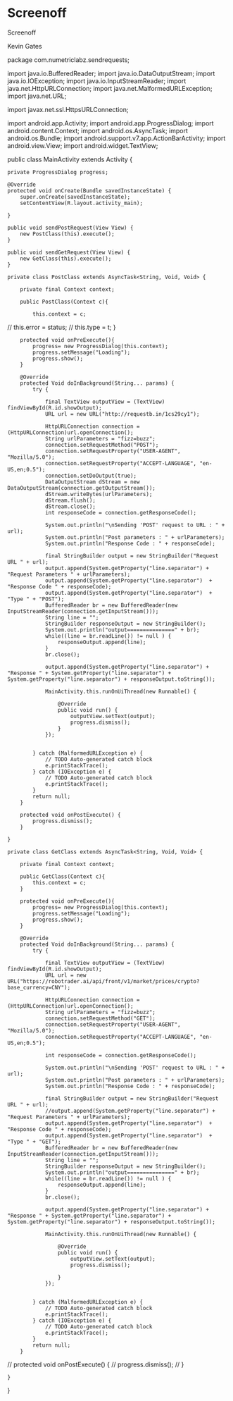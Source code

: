 # Screenoff
Screenoff

Kevin Gates

package com.numetriclabz.sendrequests;

import java.io.BufferedReader;
import java.io.DataOutputStream;
import java.io.IOException;
import java.io.InputStreamReader;
import java.net.HttpURLConnection;
import java.net.MalformedURLException;
import java.net.URL;

import javax.net.ssl.HttpsURLConnection;

import android.app.Activity;
import android.app.ProgressDialog;
import android.content.Context;
import android.os.AsyncTask;
import android.os.Bundle;
import android.support.v7.app.ActionBarActivity;
import android.view.View;
import android.widget.TextView;


public class MainActivity extends Activity {

    private ProgressDialog progress;

    @Override
    protected void onCreate(Bundle savedInstanceState) {
        super.onCreate(savedInstanceState);
        setContentView(R.layout.activity_main);

    }

    public void sendPostRequest(View View) {
        new PostClass(this).execute();
    }

    public void sendGetRequest(View View) {
        new GetClass(this).execute();
    }

    private class PostClass extends AsyncTask<String, Void, Void> {

        private final Context context;

        public PostClass(Context c){

            this.context = c;
//            this.error = status;
//            this.type = t;
        }

        protected void onPreExecute(){
            progress= new ProgressDialog(this.context);
            progress.setMessage("Loading");
            progress.show();
        }

        @Override
        protected Void doInBackground(String... params) {
            try {

                final TextView outputView = (TextView) findViewById(R.id.showOutput);
                URL url = new URL("http://requestb.in/1cs29cy1");

                HttpURLConnection connection = (HttpURLConnection)url.openConnection();
                String urlParameters = "fizz=buzz";
                connection.setRequestMethod("POST");
                connection.setRequestProperty("USER-AGENT", "Mozilla/5.0");
                connection.setRequestProperty("ACCEPT-LANGUAGE", "en-US,en;0.5");
                connection.setDoOutput(true);
                DataOutputStream dStream = new DataOutputStream(connection.getOutputStream());
                dStream.writeBytes(urlParameters);
                dStream.flush();
                dStream.close();
                int responseCode = connection.getResponseCode();

                System.out.println("\nSending 'POST' request to URL : " + url);
                System.out.println("Post parameters : " + urlParameters);
                System.out.println("Response Code : " + responseCode);

                final StringBuilder output = new StringBuilder("Request URL " + url);
                output.append(System.getProperty("line.separator") + "Request Parameters " + urlParameters);
                output.append(System.getProperty("line.separator")  + "Response Code " + responseCode);
                output.append(System.getProperty("line.separator")  + "Type " + "POST");
                BufferedReader br = new BufferedReader(new InputStreamReader(connection.getInputStream()));
                String line = "";
                StringBuilder responseOutput = new StringBuilder();
                System.out.println("output===============" + br);
                while((line = br.readLine()) != null ) {
                    responseOutput.append(line);
                }
                br.close();

                output.append(System.getProperty("line.separator") + "Response " + System.getProperty("line.separator") + System.getProperty("line.separator") + responseOutput.toString());

                MainActivity.this.runOnUiThread(new Runnable() {

                    @Override
                    public void run() {
                        outputView.setText(output);
                        progress.dismiss();
                    }
                });


            } catch (MalformedURLException e) {
                // TODO Auto-generated catch block
                e.printStackTrace();
            } catch (IOException e) {
                // TODO Auto-generated catch block
                e.printStackTrace();
            }
            return null;
        }

        protected void onPostExecute() {
            progress.dismiss();
        }

    }

    private class GetClass extends AsyncTask<String, Void, Void> {

        private final Context context;

        public GetClass(Context c){
            this.context = c;
        }

        protected void onPreExecute(){
            progress= new ProgressDialog(this.context);
            progress.setMessage("Loading");
            progress.show();
        }

        @Override
        protected Void doInBackground(String... params) {
            try {

                final TextView outputView = (TextView) findViewById(R.id.showOutput);
                URL url = new URL("https://robotrader.ai/api/front/v1/market/prices/crypto?base_currency=CNY");

                HttpURLConnection connection = (HttpURLConnection)url.openConnection();
                String urlParameters = "fizz=buzz";
                connection.setRequestMethod("GET");
                connection.setRequestProperty("USER-AGENT", "Mozilla/5.0");
                connection.setRequestProperty("ACCEPT-LANGUAGE", "en-US,en;0.5");

                int responseCode = connection.getResponseCode();

                System.out.println("\nSending 'POST' request to URL : " + url);
                System.out.println("Post parameters : " + urlParameters);
                System.out.println("Response Code : " + responseCode);

                final StringBuilder output = new StringBuilder("Request URL " + url);
                //output.append(System.getProperty("line.separator") + "Request Parameters " + urlParameters);
                output.append(System.getProperty("line.separator")  + "Response Code " + responseCode);
                output.append(System.getProperty("line.separator")  + "Type " + "GET");
                BufferedReader br = new BufferedReader(new InputStreamReader(connection.getInputStream()));
                String line = "";
                StringBuilder responseOutput = new StringBuilder();
                System.out.println("output===============" + br);
                while((line = br.readLine()) != null ) {
                    responseOutput.append(line);
                }
                br.close();

                output.append(System.getProperty("line.separator") + "Response " + System.getProperty("line.separator") + System.getProperty("line.separator") + responseOutput.toString());

                MainActivity.this.runOnUiThread(new Runnable() {

                    @Override
                    public void run() {
                        outputView.setText(output);
                        progress.dismiss();

                    }
                });


            } catch (MalformedURLException e) {
                // TODO Auto-generated catch block
                e.printStackTrace();
            } catch (IOException e) {
                // TODO Auto-generated catch block
                e.printStackTrace();
            }
            return null;
        }

//        protected void onPostExecute() {
//            progress.dismiss();
//        }

    }


}